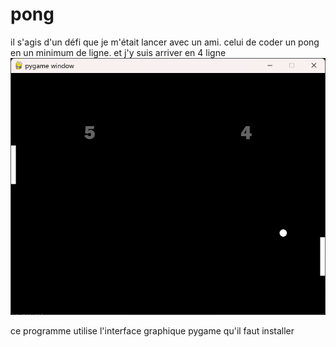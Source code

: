 # pong
il s'agis d'un défi que je m'était lancer avec un ami. celui de coder un pong en un minimum de ligne. et j'y suis arriver en 4 ligne
<br>
![alt text](https://github.com/Hyrhoo/pong/blob/main/img/Capture%20d’écran%202023-02-07%20180922.png)

ce programme utilise l'interface graphique pygame qu'il faut installer
